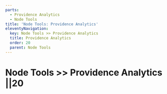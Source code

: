 ```yaml
---
parts:
  - Providence Analytics
  - Node Tools
title: 'Node Tools: Providence Analytics'
eleventyNavigation:
  key: Node Tools >> Providence Analytics
  title: Providence Analytics
  order: 20
  parent: Node Tools
---
```


# Node Tools >> Providence Analytics ||20
